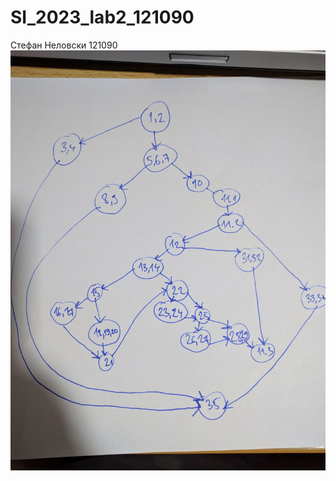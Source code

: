 # SI_2023_lab2_121090
Стефан Неловски 121090
![CFG](https://github.com/nelovski/SI_2023_lab2_121090/blob/master/IMG-cde9856aae164a2d7af6d745a5adcfa5-V.jpg)

